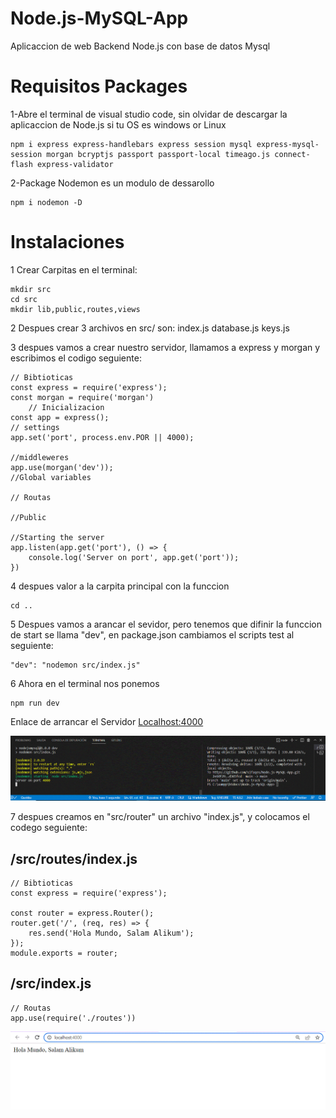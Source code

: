 # Node.js-MySQL-App
Aplicaccion de web Backend Node.js con base de datos Mysql 

# Requisitos Packages
1-Abre el terminal de visual studio code, sin olvidar de descargar la aplicaccion de Node.js si tu OS es windows or Linux

    npm i express express-handlebars express session mysql express-mysql-session morgan bcryptjs passport passport-local timeago.js connect-flash express-validator  

2-Package Nodemon es un modulo de dessarollo 

    npm i nodemon -D
# Instalaciones

1 Crear Carpitas en el terminal:

    mkdir src
    cd src
    mkdir lib,public,routes,views

2 Despues crear 3  archivos en src/ son: 
    index.js 
    database.js 
    keys.js

3 despues vamos a crear nuestro servidor, llamamos a express y morgan y escribimos el codigo seguiente:

    // Bibtioticas
    const express = require('express');
    const morgan = require('morgan')
        // Inicializacion
    const app = express();
    // settings
    app.set('port', process.env.POR || 4000);

    //middleweres
    app.use(morgan('dev'));
    //Global variables

    // Routas

    //Public

    //Starting the server
    app.listen(app.get('port'), () => {
        console.log('Server on port', app.get('port'));
    })


4 despues valor a la carpita principal con la funccion

    cd ..

5 Despues vamos a  arancar el sevidor, pero tenemos que difinir la funccion de start se llama "dev", en package.json cambiamos  el scripts test al seguiente:

    "dev": "nodemon src/index.js"

6 Ahora en el terminal nos ponemos 

    npm run dev

Enlace de  arrancar el Servidor [Localhost:4000](http://localhost:4000/)

![image](https://github.com/sifaqes/Node.js-MySQL-App/blob/main/figura1.GIF)

7 despues creamos en "src/router" un archivo "index.js", y colocamos el codego seguiente:

## /src/routes/index.js
    // Bibtioticas
    const express = require('express');

    const router = express.Router();
    router.get('/', (req, res) => {
        res.send('Hola Mundo, Salam Alikum');
    });
    module.exports = router;

## /src/index.js

    // Routas
    app.use(require('./routes'))


![image](https://github.com/sifaqes/Node.js-MySQL-App/blob/main/figura2.GIF)







